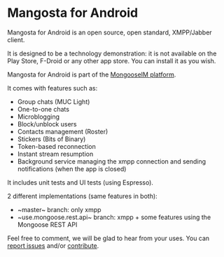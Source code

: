 # Mangosta for Android

Mangosta for Android is an open source, open standard, XMPP/Jabber client.

It is designed to be a technology demonstration: it is not available on the Play Store, F-Droid or any other app store. You can install it as you wish.

Mangosta for Android is part of the [MongooseIM platform](https://github.com/esl/MongooseIM).

It comes with features such as:

* Group chats (MUC Light)
* One-to-one chats
* Microblogging
* Block/unblock users
* Contacts management (Roster)
* Stickers (Bits of Binary)
* Token-based reconnection
* Instant stream resumption
* Background service managing the xmpp connection and sending notifications (when the app is closed)

It includes unit tests and UI tests (using Espresso).

2 different implementations (same features in both):

* ~master~ branch: only xmpp
* ~use.mongoose.rest.api~ branch: xmpp + some features using the Mongoose REST API

Feel free to comment, we will be glad to hear from your uses.
You can [report issues](https://github.com/esl/mangosta-android/issues) and/or [contribute](https://github.com/esl/mangosta-android/pulls).
